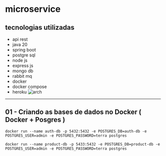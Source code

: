 # microservice
## tecnologias utilizadas
- api rest
- java 20 
- spring boot
- postgre sql
- node js
- express js
- mongo db
- rabbit mq
- docker
- docker compose
- heroku
![arch](https://i.postimg.cc/fTwRWWCf/Screenshot-2023-06-08-at-22-18-39.png)

---

## 01 - Criando as bases de dados no Docker ( Docker + Posgres )
```shell
docker run --name auth-db -p 5432:5432 -e POSTGRES_DB=auth-db -e POSTGRES_USER=admin -e POSTGRES_PASSWORD=terra postgres

docker run --name product-db -p 5433:5432 -e POSTGRES_DB=product-db -e POSTGRES_USER=admin -e POSTGRES_PASSWORD=terra postgres
```
